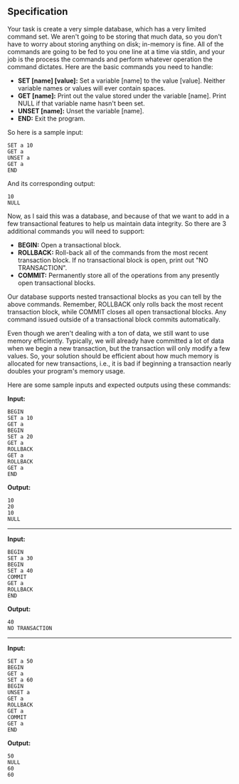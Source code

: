 Specification
-------------

Your task is create a very simple database, which has a very limited command set. We aren't going to be storing that much data, so you don't have to worry about storing anything on disk; in-memory is fine. All of the commands are going to be fed to you one line at a time via stdin, and your job is the process the commands and perform whatever operation the command dictates. Here are the basic commands you need to handle:

- **SET [name] [value]:** Set a variable [name] to the value [value].
  Neither variable names or values will ever contain spaces.
- **GET [name]:** Print out the value stored under the variable [name].
  Print NULL if that variable name hasn't been set.
- **UNSET [name]:** Unset the variable [name].
- **END:** Exit the program.

So here is a sample input:

    SET a 10
    GET a
    UNSET a
    GET a
    END

And its corresponding output:

    10
    NULL

Now, as I said this was a database, and because of that we want to add in a few transactional features to help us maintain data integrity. So there are 3 additional commands you will need to support:

- **BEGIN:** Open a transactional block.
- **ROLLBACK:** Roll-back all of the commands from the most recent transaction
  block. If no transactional block is open, print out "NO TRANSACTION".
- **COMMIT:** Permanently store all of the operations from any presently open
  transactional blocks.

Our database supports nested transactional blocks as you can tell by the above commands. Remember, ROLLBACK only rolls back the most recent transaction block, while COMMIT closes all open transactional blocks. Any command issued outside of a transactional block commits automatically.

Even though we aren't dealing with a ton of data, we still want to use memory efficiently. Typically, we will already have committed a lot of data when we begin a new transaction, but the transaction will only modify a few values. So, your solution should be efficient about how much memory is allocated for new transactions, i.e., it is bad if beginning a transaction nearly doubles your program's memory usage.

Here are some sample inputs and expected outputs using these commands:

**Input:**

    BEGIN
    SET a 10
    GET a
    BEGIN
    SET a 20
    GET a
    ROLLBACK
    GET a
    ROLLBACK
    GET a
    END

**Output:**

    10
    20
    10
    NULL

---

**Input:**

    BEGIN
    SET a 30
    BEGIN
    SET a 40
    COMMIT
    GET a
    ROLLBACK
    END

**Output:**

    40
    NO TRANSACTION


---

**Input:**

    SET a 50
    BEGIN
    GET a
    SET a 60
    BEGIN
    UNSET a
    GET a
    ROLLBACK
    GET a
    COMMIT
    GET a
    END

**Output:**

    50
    NULL
    60
    60
